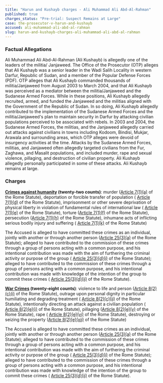 ```yaml
---
title: "Harun and Kushayb charges - Ali Muhammad Ali Abd-Al-Rahman"
published: true
charges_status: "Pre-trial: Suspect Remains at Large"
case: the-prosecutor-v-harun-and-kushayb
accused: ali-muhammad-ali-abd-al-rahman
slug: harun-and-kushayb-charges-ali-muhammad-ali-abd-al-rahman
---
```


### Factual Allegations

Ali Muhammad Ali Abd-Al-Rahman (Ali Kushayb) is allegedly one of the leaders of the militia/ Janjaweed. The Office of the Prosecutor (OTP) alleges that Ali Kushayb was a senior leader in the Wadi Salih Locality in western Darfur, Republic of Sudan, and a member of the Popular Defense Forces (PDF). OTP alleges that Ali Kushayb commanded thousands of militia/Janjaweed from August 2003 to March 2004, and that Ali Kushayb was perceived as a mediator between the militia/Janjaweed and the Sudanese Armed Forces. While in these positions, Ali Kushayb allegedly recruited, armed, and funded the Janjaweed and the militias aligned with the Government of the Republic of Sudan. In so doing, Ali Kushayb allegedly contributed to the implementation of the Sudanese Armed Forces and the militia/Janjaweed's plan to maintain security in Darfur by attacking civilian populations perceived to be associated with rebels. In 2003 and 2004, the Sudanese Armed Forces, the militias, and the Janjaweed allegedly carried out attacks against civilians in towns including Kodoom, Bindisi, Mukjar, Arawala and surrounding areas, which OTP alleges were devoid of insurgency activities at the time. Attacks by the Sudanese Armed Forces, militias, and Janjaweed often allegedly targeted civilians from the Fur, Zaghawa, and Masalit populations, and included murder, rape and sexual violence, pillaging, and destruction of civilian property. Ali Kushayb allegedly personally participated in some of these attacks. Ali Kushayb remains at large.

### Charges

**[Crimes against humanity](http://www.casematrixnetwork.org/case-m/klamberg-commentary/rome-statute/#c1171) (twenty-two counts)**: murder ([Article 7(1)(a)](http://www.casematrixnetwork.org/cmn-knowledge-hub/klamberg-commentary/elements-of-crime/#c2286) of the Rome Statute), deportation or forcible transfer of population ( [Article 7(1)(d)](http://www.casematrixnetwork.org/cmn-knowledge-hub/klamberg-commentary/elements-of-crime/#c2289) of the Rome Statute), imprisonment or other severe deprivation of physical liberty in violation of fundamental rules of international law ( [Article 7(1)(e)](http://www.casematrixnetwork.org/cmn-knowledge-hub/klamberg-commentary/elements-of-crime/#c2290) of the Rome Statute), torture ([Article 7(1)(f)](http://www.casematrixnetwork.org/cmn-knowledge-hub/klamberg-commentary/elements-of-crime/#c2291) of the Rome Statute), persecution ([Article 7(1)(h)](http://www.casematrixnetwork.org/cmn-knowledge-hub/klamberg-commentary/elements-of-crime/#c2298) of the Rome Statute), inhumane acts of inflicting serious bodily injury and suffering ( [Article 7(1)(k)](http://www.casematrixnetwork.org/cmn-knowledge-hub/klamberg-commentary/elements-of-crime/#c2301) of the Rome Statute)

The Accused is alleged to have committed these crimes as an individual, jointly with another or through another person ([Article 25(3)(a)](http://www.casematrixnetwork.org/case-m/klamberg-commentary/rome-statute/#c1198) of the Rome Statute)<span class="redactor-invisible-space">; alleged to have contributed to the commission of these crimes through a group of persons acting with a common purpose, and his intentional contribution was made with the aim of furthering the criminal activity or purpose of the group ( [Article 25(3)(d)(i)](http://www.casematrixnetwork.org/case-m/klamberg-commentary/rome-statute/#c1198) of the Rome Statute); alleged to have contributed to the commission of these crimes through a group of persons acting with a common purpose, and his intentional contribution was made with knowledge of the intention of the group to commit these crimes ( [Article 25(3)(d)(ii)](http://www.casematrixnetwork.org/case-m/klamberg-commentary/rome-statute/#c1198) of the Rome Statute).</span>

**[War Crimes](http://www.casematrixnetwork.org/case-m/klamberg-commentary/rome-statute/#c1172) (twenty-eight counts)**: violence to life and person ([Article 8(2)(c)(i)](http://www.casematrixnetwork.org/cmn-knowledge-hub/klamberg-commentary/elements-of-crime/#c2359) of the Rome Statute), outrage upon personal dignity in particular humiliating and degrading treatment ( [Article 8(2)(c)(ii)](http://www.casematrixnetwork.org/cmn-knowledge-hub/klamberg-commentary/elements-of-crime/#c2363) of the Rome Statute), intentionally directing an attack against a civilian population ( [Article 8(2)(e)(i)](http://www.casematrixnetwork.org/cmn-knowledge-hub/klamberg-commentary/elements-of-crime/#c2367) of the Rome Statute), pillaging ([Article 8(2)(e)(v)](http://www.casematrixnetwork.org/cmn-knowledge-hub/klamberg-commentary/elements-of-crime/#c2371) of the Rome Statute), rape ( [Article 8(2)(e)(vi)](http://www.casematrixnetwork.org/cmn-knowledge-hub/klamberg-commentary/elements-of-crime/#c2372) of the Rome Statute), destroying or seizing the property ([Article 8(2)(e)(xii)](http://www.casematrixnetwork.org/cmn-knowledge-hub/klamberg-commentary/elements-of-crime/#c2384) of the Rome Statute)

The Accused is alleged to have committed these crimes as an individual, jointly with another or through another person ([Article 25(3)(a)](http://www.casematrixnetwork.org/case-m/klamberg-commentary/rome-statute/#c1198) of the Rome Statute)<span class="redactor-invisible-space">; alleged to have contributed to the commission of these crimes through a group of persons acting with a common purpose, and his intentional contribution was made with the aim of furthering the criminal activity or purpose of the group ( [Article 25(3)(d)(i)](http://www.casematrixnetwork.org/case-m/klamberg-commentary/rome-statute/#c1198) of the Rome Statute); alleged to have contributed to the commission of these crimes through a group of persons acting with a common purpose, and his intentional contribution was made with knowledge of the intention of the group to commit these crimes ( [Article 25(3)(d)(ii)](http://www.casematrixnetwork.org/case-m/klamberg-commentary/rome-statute/#c1198) of the Rome Statute).</span>

